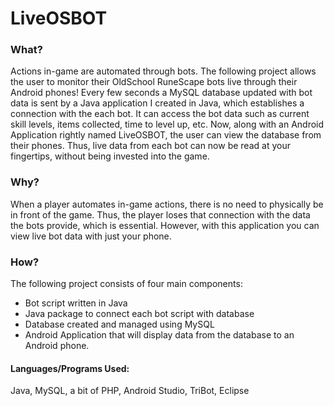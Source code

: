 # LiveOSBOT

### What?

Actions in-game are automated through bots.
The following project allows the user to monitor their OldSchool RuneScape bots live through their Android phones! Every few seconds a MySQL database updated with bot data is sent by a Java application I created in Java, which establishes a connection with the each bot. It can access the bot data such as current skill levels, items collected, time to level up, etc. Now, along with an Android Application rightly named LiveOSBOT, the user can view the database from their phones. Thus, live data from each bot can now be read at your fingertips, without being invested into the game.

### Why?


When a player automates in-game actions, there is no need to physically be in front of the game. Thus, the player loses that connection with the data the bots provide, which is essential. However, with this application you can view live bot data with just your phone. 

### How?


The following project consists of four main components:
* Bot script written in Java
* Java package to connect each bot script with database
* Database created and managed using MySQL
* Android Application that will display data from the database to an Android phone.

#### Languages/Programs Used:
Java, MySQL, a bit of PHP, Android Studio, TriBot, Eclipse



